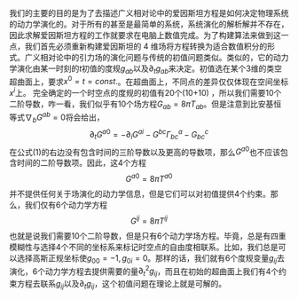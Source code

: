 我们的主要的目的是为了去描述广义相对论中的爱因斯坦方程是如何决定物理系统的动力学演化的。对于所有的甚至是最简单的系统，系统演化的解析解并不存在，因此求解爱因斯坦方程的工作就要求在电脑上数值完成。为了构建算法来做到这一点，我们首先必须重新构建爱因斯坦的 4 维场将方程转换为适合数值积分的形式。广义相对论中的引力场的演化问题与传统的初值问题类似。类似的，它的动力学演化由某一时刻的$t$初值的度规$g_{ab}$以及$\partial_{t}g_{ab}$来决定。初值选在某个3维的类空超曲面上，要求$x^0=t=const.$。在超曲面上，不同点的差异仅仅体现在空间坐标$x^i$上。
完全确定的一个时空点的度规的初值有20个(10+10) ，所以我们需要10个二阶导数，咋一看，我们似乎有10个场方程$G_{ab}=8\pi T_{ab}$。但是注意到比安基恒等式$\nabla_{b}G^{ab}=0$将会给出，
$$
\partial_tG^{a0}=-\partial_iG^{ai}-G^{bc}\Gamma^a_{bc}-G^{c}_{bc}\tag{1}
$$
在公式(1)的右边没有包含时间的三阶导数以及更高的导数项，那么$G^{a0}$也不应该包含时间的二阶导数项。因此，这4个方程
$$
G^{a0}=8\pi T^{a0}\tag{2}
$$
并不提供任何关于场演化的动力学信息，但是它们可以对初值提供4个约束。那么，我们仅有6个动力学方程
$$
G^{ij}=8\pi T^{ij}\tag{3}
$$
也就是说我们需要10个二阶导数，但是只有6个动力学场方程。毕竟，总是有四重模糊性与选择4个不同的坐标系来标记时空点的自由度相联系。比如，我们总是可以选择高斯正规坐标使$g_{00}=-1,g_{0i}=0$。那样的话，我们就有6个度规变量$g_{ij}$去演化，6个动力学方程去提供需要的量$\partial^2_tg_{ij}$，而且在初始的超曲面上我们有4个约束方程去联系$g_{ij}$以及$\partial_tg_{ij}$，这个初值问题在理论上就是可解的。
<!--stackedit_data:
eyJoaXN0b3J5IjpbNDQxMTQ4NzI5LC0xMjI0MTU3ODQ4LC0xMT
YwNTE0ODg4XX0=
-->